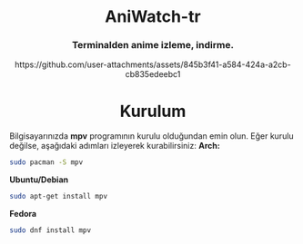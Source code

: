 <h1 align="center">
<strong> AniWatch-tr </strong>
</h1>

<h3 align="center">
    Terminalden anime izleme, indirme.
</h3>


<p align="center">
   https://github.com/user-attachments/assets/845b3f41-a584-424a-a2cb-cb835edeebc1
</p>

<h1 align="center">
    <b>Kurulum</b>
</h1>


Bilgisayarınızda **mpv** programının kurulu olduğundan emin olun. Eğer kurulu değilse, aşağıdaki adımları izleyerek kurabilirsiniz:
**Arch:**
```bash
sudo pacman -S mpv
```
**Ubuntu/Debian**
```bash
sudo apt-get install mpv
```
**Fedora**




```bash
sudo dnf install mpv
```
